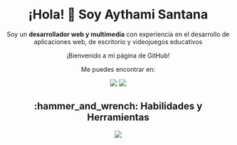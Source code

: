 <div align="center">
  <h1>¡Hola! 👋 Soy Aythami Santana</h1>
  <p>Soy un <strong>desarrollador web y multimedia</strong> con experiencia en el desarrollo de aplicaciones web, de escritorio y  videojuegos educativos</p>
  <p>¡Bienvenido a mi página de GitHub!</p>
  <p>Me puedes encontrar en:</p>
  <a href="https://www.linkedin.com/in/oasrjob/"><img src="https://img.icons8.com/color/48/000000/linkedin.png"/></a> 
  <a href="https://aythamisantana.pages.dev"><img src="https://img.icons8.com/color/48/000000/domain--v1.png"/></a>
</div>

<div align="center">
  <h2>:hammer_and_wrench: Habilidades y Herramientas</h2>
  <a href="https://skillicons.dev">
    <img src="https://skillicons.dev/icons?i=html,css,js,ts,java,cs,angular,react,tailwind,nodejs,express,sequelize,spring,hibernate,net,mysql,postgres,git,github,azure,postman,firebase&perline=11" />
  </a>
</div>




